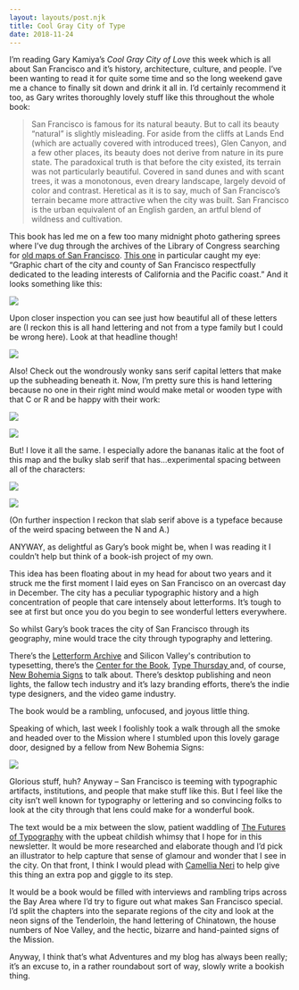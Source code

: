 ```yaml
---
layout: layouts/post.njk
title: Cool Gray City of Type
date: 2018-11-24
---
```


I’m reading Gary Kamiya’s _Cool Gray City of Love_ this week which is all about San Francisco and it’s history, architecture, culture, and people. I’ve been wanting to read it for quite some time and so the long weekend gave me a chance to finally sit down and drink it all in. I’d certainly recommend it too, as Gary writes thoroughly lovely stuff like this throughout the whole book:

> San Francisco is famous for its natural beauty. But to call its beauty “natural” is slightly misleading. For aside from the cliffs at Lands End (which are actually covered with introduced trees), Glen Canyon, and a few other places, its beauty does not derive from nature in its pure state. The paradoxical truth is that before the city existed, its terrain was not particularly beautiful. Covered in sand dunes and with scant trees, it was a monotonous, even dreary landscape, largely devoid of color and contrast. Heretical as it is to say, much of San Francisco’s terrain became more attractive when the city was built. San Francisco is the urban equivalent of an English garden, an artful blend of wildness and cultivation.

This book has led me on a few too many midnight photo gathering sprees where I’ve dug through the archives of the Library of Congress searching for [old maps of San Francisco](https://www.loc.gov/maps/?q=san+francisco&st=gallery). [This one](http://memory.loc.gov/cgi-bin/map_item.pl?data=/gmd436/g4364/g4364s/pm000360.jp2&itemLink=D?gmd:16:./temp/~ammem_XoCO:&title=Graphic+chart+of+the+city+and+county+of+San+Francisco+respectfully+dedicated+to+the+leading+interests+of+California+and+the+Pacific+coast.&style=gmd&legend=) in particular caught my eye: “Graphic chart of the city and county of San Francisco respectfully dedicated to the leading interests of California and the Pacific coast.” And it looks something like this:

![](https://buttondown.s3.us-west-2.amazonaws.com/images/23b0b40a-e951-4ca7-a104-bbecf120e916.jpg)

Upon closer inspection you can see just how beautiful all of these letters are (I reckon this is all hand lettering and not from a type family but I could be wrong here). Look at that headline though!

![](https://buttondown.s3.us-west-2.amazonaws.com/images/9fbb8c2f-72c4-4208-95f9-21f93330fb68.png)

Also! Check out the wondrously wonky sans serif capital letters that make up the subheading beneath it. Now, I’m pretty sure this is hand lettering because no one in their right mind would make metal or wooden type with that C or R and be happy with their work:

![](https://buttondown.s3.us-west-2.amazonaws.com/images/94a5bd8f-1a10-44f8-ba2d-375ab208944f.png)

![](https://buttondown.s3.us-west-2.amazonaws.com/images/a968cf0c-24dd-42eb-976e-967eb7b242f1.png)

But! I love it all the same. I especially adore the bananas italic at the foot of this map and the bulky slab serif that has...experimental spacing between all of the characters:

![](https://buttondown.s3.us-west-2.amazonaws.com/images/685a7fe3-b8e3-4500-bd1d-b85aad12ed96.png)

![](https://buttondown.s3.us-west-2.amazonaws.com/images/e174bddc-1a22-4220-add7-25b05068fc80.png)

(On further inspection I reckon that slab serif above is a typeface because of the weird spacing between the N and A.)

ANYWAY, as delightful as Gary’s book might be, when I was reading it I couldn’t help but think of a book-ish project of my own.

This idea has been floating about in my head for about two years and it struck me the first moment I laid eyes on San Francisco on an overcast day in December. The city has a peculiar typographic history and a high concentration of people that care intensely about letterforms. It’s tough to see at first but once you do you begin to see wonderful letters everywhere.

So whilst Gary’s book traces the city of San Francisco through its geography, mine would trace the city through typography and lettering.

There’s the [Letterform Archive](https://letterformarchive.org/) and Silicon Valley's contribution to typesetting, there’s the [Center for the Book](https://sfcb.org/), [Type Thursday ](https://www.typethursday.org/san-francisco/) and, of course, [New Bohemia Signs](https://www.newbohemiasigns.com/about/) to talk about. There’s desktop publishing and neon lights, the fallow tech industry and it’s lazy branding efforts, there’s the indie type designers, and the video game industry.

The book would be a rambling, unfocused, and joyous little thing.

Speaking of which, last week I foolishly took a walk through all the smoke and headed over to the Mission where I stumbled upon this lovely garage door, designed by a fellow from New Bohemia Signs:

![](https://buttondown.s3.us-west-2.amazonaws.com/images/bb61b83b-3e90-4fed-85ba-3bf38d475d69.jpg)

Glorious stuff, huh? Anyway – San Francisco is teeming with typographic artifacts, institutions, and people that make stuff like this. But I feel like the city isn’t well known for typography or lettering and so convincing folks to look at the city through that lens could make for a wonderful book.

The text would be a mix between the slow, patient waddling of [The Futures of Typography](http://robinrendle.com/essays/futures-of-typography) with the upbeat childish whimsy that I hope for in this newsletter. It would be more researched and elaborate though and I’d pick an illustrator to help capture that sense of glamour and wonder that I see in the city. On that front, I think I would plead with [Camellia Neri](https://dribbble.com/camellianeri) to help give this thing an extra pop and giggle to its step.

It would be a book would be filled with interviews and rambling trips across the Bay Area where I’d try to figure out what makes San Francisco special. I’d split the chapters into the separate regions of the city and look at the neon signs of the Tenderloin, the hand lettering of Chinatown, the house numbers of Noe Valley, and the hectic, bizarre and hand-painted signs of the Mission.

Anyway, I think that’s what Adventures and my blog has always been really; it’s an excuse to, in a rather roundabout sort of way, slowly write a bookish thing.
